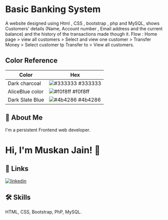 # Basic Banking System

A website designed using Html , CSS , bootstrap , php and MySQL, shows Customers' details (Name, Account number , Email address and the current balance) and the history of the transactions made though it.
Flow : Home page > view all customers > Select and view one customer > Transfer Money > Select customer tp Transfer to > View all customers.

## Color Reference

| Color             | Hex                                                                |
| ----------------- | ------------------------------------------------------------------ |
| Dark charcoal | ![#333333](https://via.placeholder.com/10/333333?text=+) #333333 |
| AliceBlue color | ![#f0f8ff](https://via.placeholder.com/10/#f0f8ff?text=+) #f0f8ff |
| Dark Slate Blue | ![#4b4286](https://via.placeholder.com/10/4b4286?text=+) #4b4286 


## 🚀 About Me
I'm a persistent Frontend web developer.


# Hi, I'm Muskan Jain! 👋


## 🔗 Links
[![linkedin](https://img.shields.io/badge/linkedin-0A66C2?style=for-the-badge&logo=linkedin&logoColor=white)](https://www.linkedin.com/in/muskan-jain-271203na/)



## 🛠 Skills
HTML, CSS, Bootstrap, PhP, MySQL.

